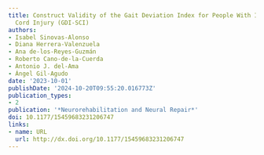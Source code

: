 ```yaml
---
title: Construct Validity of the Gait Deviation Index for People With Incomplete Spinal
  Cord Injury (GDI-SCI)
authors:
- Isabel Sinovas-Alonso
- Diana Herrera-Valenzuela
- Ana de-los-Reyes-Guzmán
- Roberto Cano-de-la-Cuerda
- Antonio J. del-Ama
- Ángel Gil-Agudo
date: '2023-10-01'
publishDate: '2024-10-20T09:55:20.016773Z'
publication_types:
- 2
publication: '*Neurorehabilitation and Neural Repair*'
doi: 10.1177/15459683231206747
links:
- name: URL
  url: http://dx.doi.org/10.1177/15459683231206747
---
```

